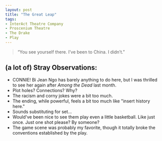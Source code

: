 ```yaml
---
layout: post
title: "The Great Leap"
tags:
- InterAct Theatre Company
- Proscenium Theatre
- The Drake
- Play
---
```

> “You see yourself there. I’ve been to China. I didn’t.”


## (a lot of) Stray Observations:
- CONNIE! Bi Jean Ngo has barely anything to do here, but I was thrilled to see her again after *Among the Dead* last month.
- Plot holes? Connections? Why?
- The racism and corny jokes were a bit too much.
- The ending, while powerful, feels a bit too much like "insert history here."
- Sounds substituting for set...
- Would've been nice to see them play even a little basketball. Like just once. Just one shot please? By someone?
- The game scene was probably my favorite, though it totally broke the conventions established by the play.
